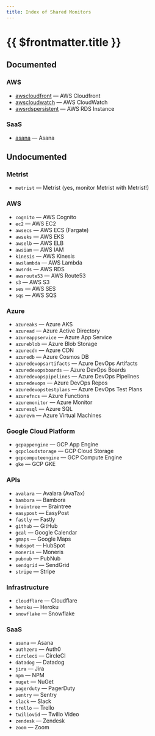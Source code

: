 ```yaml
---
title: Index of Shared Monitors
---
```


# {{ $frontmatter.title }}

## Documented

### AWS

* [awscloudfront](/monitors/shared/awscloudfront) — AWS Cloudfront
* [awscloudwatch](/monitors/shared/awscloudwatch) — AWS CloudWatch
* [awsrdspersistent](/monitors/shared/awsrdspersistent) — AWS RDS Instance

### SaaS

* [asana](/monitors/shared/asana) — Asana

## Undocumented <Badge type="warning" text="Contact us" />

### Metrist

* `metrist` — Metrist (yes, monitor Metrist with Metrist!)

### AWS

* `cognito` — AWS Cognito
* `ec2` — AWS EC2
* `awsecs` — AWS ECS (Fargate)
* `awseks` — AWS EKS
* `awselb` — AWS ELB
* `awsiam` — AWS IAM
* `kinesis` — AWS Kinesis
* `awslambda` — AWS Lambda
* `awsrds` — AWS RDS
* `awsroute53` — AWS Route53
* `s3` — AWS S3
* `ses` — AWS SES
* `sqs` — AWS SQS

### Azure

* `azureaks` — Azure AKS
* `azuread` — Azure Active Directory
* `azureappservice` — Azure App Service
* `azureblob` — Azure Blob Storage
* `azurecdn` — Azure CDN
* `azuredb` — Azure Cosmos DB
* `azuredevopsartifacts` — Azure DevOps Artifacts
* `azuredevopsboards` — Azure DevOps Boards
* `azuredevopspipelines` — Azure DevOps Pipelines
* `azuredevops` — Azure DevOps Repos
* `azuredevopstestplans` — Azure DevOps Test Plans
* `azurefncs` — Azure Functions
* `azuremonitor` — Azure Monitor
* `azuresql` — Azure SQL
* `azurevm` — Azure Virtual Machines

### Google Cloud Platform

* `gcpappengine` — GCP App Engine
* `gcpcloudstorage` — GCP Cloud Storage
* `gcpcomputeengine` — GCP Compute Engine
* `gke` — GCP GKE

### APIs

* `avalara` — Avalara (AvaTax)
* `bambora` — Bambora
* `braintree` — Braintree
* `easypost` — EasyPost
* `fastly` — Fastly
* `github` — GitHub
* `gcal` — Google Calendar
* `gmaps` — Google Maps
* `hubspot` — HubSpot
* `moneris` — Moneris
* `pubnub` — PubNub
* `sendgrid` — SendGrid
* `stripe` — Stripe

### Infrastructure

* `cloudflare` — Cloudflare
* `heroku` — Heroku
* `snowflake` — Snowflake

### SaaS

* `asana` — Asana
* `authzero` — Auth0
* `circleci` — CircleCI
* `datadog` — Datadog
* `jira` — Jira
* `npm` — NPM
* `nuget` — NuGet
* `pagerduty` — PagerDuty
* `sentry` — Sentry
* `slack` — Slack
* `trello` — Trello
* `twiliovid` — Twilio Video
* `zendesk` — Zendesk
* `zoom` — Zoom
